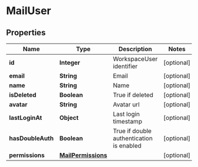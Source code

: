 

# MailUser


## Properties

| Name | Type | Description | Notes |
|------------ | ------------- | ------------- | -------------|
|**id** | **Integer** | WorkspaceUser identifier   |  [optional] |
|**email** | **String** | Email   |  [optional] |
|**name** | **String** | Name   |  [optional] |
|**isDeleted** | **Boolean** | True if deleted   |  [optional] |
|**avatar** | **String** | Avatar url   |  [optional] |
|**lastLoginAt** | **Object** | Last login timestamp   |  [optional] |
|**hasDoubleAuth** | **Boolean** | True if double authentication is enabled   |  [optional] |
|**permissions** | [**MailPermissions**](MailPermissions.md) |  |  [optional] |



